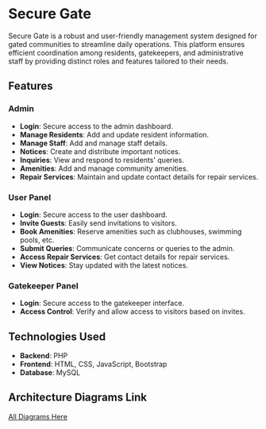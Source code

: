 # Secure Gate

Secure Gate is a robust and user-friendly management system designed for gated communities to streamline daily operations. This platform ensures efficient coordination among residents, gatekeepers, and administrative staff by providing distinct roles and features tailored to their needs.


## Features

### Admin

- **Login**: Secure access to the admin dashboard.
- **Manage Residents**: Add and update resident information.
- **Manage Staff**: Add and manage staff details.
- **Notices**: Create and distribute important notices.
- **Inquiries**: View and respond to residents' queries.
- **Amenities**: Add and manage community amenities.
- **Repair Services**: Maintain and update contact details for repair services.


### User Panel

- **Login**: Secure access to the user dashboard.
- **Invite Guests**: Easily send invitations to visitors.
- **Book Amenities**: Reserve amenities such as clubhouses, swimming pools, etc.
- **Submit Queries**: Communicate concerns or queries to the admin.
- **Access Repair Services**: Get contact details for repair services.
- **View Notices**: Stay updated with the latest notices.


### Gatekeeper Panel

- **Login**: Secure access to the gatekeeper interface.
- **Access Control**: Verify and allow access to visitors based on invites.


## Technologies Used

- **Backend**: PHP
- **Frontend**: HTML, CSS, JavaScript, Bootstrap
- **Database**: MySQL



## Architecture Diagrams Link

[All Diagrams Here](https://drive.google.com/file/d/1DHaVnMS7vN15LXhghpRXL26sQU2PyfpJ/view?usp=drive_link)

